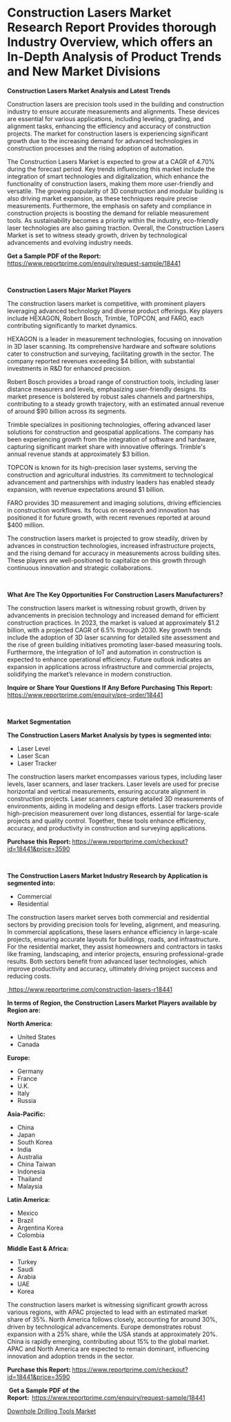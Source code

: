 <p><h1>Construction Lasers Market Research Report Provides thorough Industry Overview, which offers an In-Depth Analysis of Product Trends and New Market Divisions</h1></p><p><strong>Construction Lasers Market Analysis and Latest Trends</strong></p>
<p><p>Construction lasers are precision tools used in the building and construction industry to ensure accurate measurements and alignments. These devices are essential for various applications, including leveling, grading, and alignment tasks, enhancing the efficiency and accuracy of construction projects. The market for construction lasers is experiencing significant growth due to the increasing demand for advanced technologies in construction processes and the rising adoption of automation.</p><p>The Construction Lasers Market is expected to grow at a CAGR of 4.70% during the forecast period. Key trends influencing this market include the integration of smart technologies and digitalization, which enhance the functionality of construction lasers, making them more user-friendly and versatile. The growing popularity of 3D construction and modular building is also driving market expansion, as these techniques require precise measurements. Furthermore, the emphasis on safety and compliance in construction projects is boosting the demand for reliable measurement tools. As sustainability becomes a priority within the industry, eco-friendly laser technologies are also gaining traction. Overall, the Construction Lasers Market is set to witness steady growth, driven by technological advancements and evolving industry needs.</p></p>
<p><strong>Get a Sample PDF of the Report:&nbsp;</strong> <a href="https://www.reportprime.com/enquiry/request-sample/18441?utm_campaign=3118&utm_medium=2&utm_source=Github&utm_content=ia&utm_term=19032025&utm_id=construction-lasers">https://www.reportprime.com/enquiry/request-sample/18441</a></p>
<p>&nbsp;</p>
<p><strong>Construction Lasers Major Market Players</strong></p>
<p><p>The construction lasers market is competitive, with prominent players leveraging advanced technology and diverse product offerings. Key players include HEXAGON, Robert Bosch, Trimble, TOPCON, and FARO, each contributing significantly to market dynamics.</p><p>HEXAGON is a leader in measurement technologies, focusing on innovation in 3D laser scanning. Its comprehensive hardware and software solutions cater to construction and surveying, facilitating growth in the sector. The company reported revenues exceeding $4 billion, with substantial investments in R&D for enhanced precision.</p><p>Robert Bosch provides a broad range of construction tools, including laser distance measurers and levels, emphasizing user-friendly designs. Its market presence is bolstered by robust sales channels and partnerships, contributing to a steady growth trajectory, with an estimated annual revenue of around $90 billion across its segments.</p><p>Trimble specializes in positioning technologies, offering advanced laser solutions for construction and geospatial applications. The company has been experiencing growth from the integration of software and hardware, capturing significant market share with innovative offerings. Trimble's annual revenue stands at approximately $3 billion.</p><p>TOPCON is known for its high-precision laser systems, serving the construction and agricultural industries. Its commitment to technological advancement and partnerships with industry leaders has enabled steady expansion, with revenue expectations around $1 billion.</p><p>FARO provides 3D measurement and imaging solutions, driving efficiencies in construction workflows. Its focus on research and innovation has positioned it for future growth, with recent revenues reported at around $400 million.</p><p>The construction lasers market is projected to grow steadily, driven by advances in construction technologies, increased infrastructure projects, and the rising demand for accuracy in measurements across building sites. These players are well-positioned to capitalize on this growth through continuous innovation and strategic collaborations.</p></p>
<p>&nbsp;</p>
<p><strong>What Are The Key Opportunities For Construction Lasers Manufacturers?</strong></p>
<p><p>The construction lasers market is witnessing robust growth, driven by advancements in precision technology and increased demand for efficient construction practices. In 2023, the market is valued at approximately $1.2 billion, with a projected CAGR of 6.5% through 2030. Key growth trends include the adoption of 3D laser scanning for detailed site assessment and the rise of green building initiatives promoting laser-based measuring tools. Furthermore, the integration of IoT and automation in construction is expected to enhance operational efficiency. Future outlook indicates an expansion in applications across infrastructure and commercial projects, solidifying the market’s relevance in modern construction.</p></p>
<p><strong>Inquire or Share Your Questions If Any Before Purchasing This Report:</strong> <a href="https://www.reportprime.com/enquiry/pre-order/18441?utm_campaign=3118&utm_medium=2&utm_source=Github&utm_content=ia&utm_term=19032025&utm_id=construction-lasers">https://www.reportprime.com/enquiry/pre-order/18441</a></p>
<p>&nbsp;</p>
<p><strong>Market Segmentation</strong></p>
<p><strong>The Construction Lasers Market Analysis by types is segmented into:</strong></p>
<p><ul><li>Laser Level</li><li>Laser Scan</li><li>Laser Tracker</li></ul></p>
<p><p>The construction lasers market encompasses various types, including laser levels, laser scanners, and laser trackers. Laser levels are used for precise horizontal and vertical measurements, ensuring accurate alignment in construction projects. Laser scanners capture detailed 3D measurements of environments, aiding in modeling and design efforts. Laser trackers provide high-precision measurement over long distances, essential for large-scale projects and quality control. Together, these tools enhance efficiency, accuracy, and productivity in construction and surveying applications.</p></p>
<p><strong>Purchase this Report:&nbsp;</strong><a href="https://www.reportprime.com/checkout?id=18441&price=3590&utm_campaign=3118&utm_medium=2&utm_source=Github&utm_content=ia&utm_term=19032025&utm_id=construction-lasers">https://www.reportprime.com/checkout?id=18441&price=3590</a></p>
<p>&nbsp;</p>
<p><strong>The Construction Lasers Market Industry Research by Application is segmented into:</strong></p>
<p><ul><li>Commercial</li><li>Residential</li></ul></p>
<p><p>The construction lasers market serves both commercial and residential sectors by providing precision tools for leveling, alignment, and measuring. In commercial applications, these lasers enhance efficiency in large-scale projects, ensuring accurate layouts for buildings, roads, and infrastructure. For the residential market, they assist homeowners and contractors in tasks like framing, landscaping, and interior projects, ensuring professional-grade results. Both sectors benefit from advanced laser technologies, which improve productivity and accuracy, ultimately driving project success and reducing costs.</p></p>
<p><a href="https://www.reportprime.com/construction-lasers-r18441?utm_campaign=3118&utm_medium=2&utm_source=Github&utm_content=ia&utm_term=19032025&utm_id=construction-lasers">&nbsp;https://www.reportprime.com/construction-lasers-r18441</a></p>
<p><strong>In terms of Region, the Construction Lasers Market Players available by Region are:</strong></p>
<p>
    <p> <strong> North America: </strong>
        <ul>
            <li>United States</li>
            <li>Canada</li>
        </ul>
        </p> 
    <p> <strong> Europe: </strong>
        <ul>
            <li>Germany</li>
            <li>France</li>
            <li>U.K.</li>
            <li>Italy</li>
            <li>Russia</li>
        </ul>
        </p> 
    <p> <strong> Asia-Pacific: </strong>
        <ul>
            <li>China</li>
            <li>Japan</li>
            <li>South Korea</li>
            <li>India</li>
            <li>Australia</li>
            <li>China Taiwan</li>
            <li>Indonesia</li>
            <li>Thailand</li>
            <li>Malaysia</li>
        </ul>
        </p> 
    <p> <strong> Latin America: </strong>
        <ul>
            <li>Mexico</li>
            <li>Brazil</li>
            <li>Argentina Korea</li>
            <li>Colombia</li>
        </ul>
        </p> 
    <p> <strong> Middle East & Africa: </strong>
        <ul>
            <li>Turkey</li>
            <li>Saudi</li>
            <li>Arabia</li>
            <li>UAE</li>
            <li>Korea</li>
        </ul>
    </p>
    </p>
<p><p>The construction lasers market is witnessing significant growth across various regions, with APAC projected to lead with an estimated market share of 35%. North America follows closely, accounting for around 30%, driven by technological advancements. Europe demonstrates robust expansion with a 25% share, while the USA stands at approximately 20%. China is rapidly emerging, contributing about 15% to the global market. APAC and North America are expected to remain dominant, influencing innovation and adoption trends in the sector.</p></p>
<p><strong>Purchase this Report: </strong><a href="https://www.reportprime.com/checkout?id=18441&price=3590&utm_campaign=3118&utm_medium=2&utm_source=Github&utm_content=ia&utm_term=19032025&utm_id=construction-lasers">https://www.reportprime.com/checkout?id=18441&price=3590</a></p>
<p>&nbsp;<strong>Get a Sample PDF of the Report:&nbsp;&nbsp;</strong><a href="https://www.reportprime.com/enquiry/request-sample/18441?utm_campaign=3118&utm_medium=2&utm_source=Github&utm_content=ia&utm_term=19032025&utm_id=construction-lasers">https://www.reportprime.com/enquiry/request-sample/18441</a></p>
<p><strong></strong></p>
<p><p><a href="https://github.com/krinerstormy331/Market-Research-Report-List-1/blob/main/downhole-drilling-tools-market.md?utm_campaign=3118&utm_medium=2&utm_source=Github&utm_content=ia&utm_term=19032025&utm_id=construction-lasers">Downhole Drilling Tools Market</a></p></p>